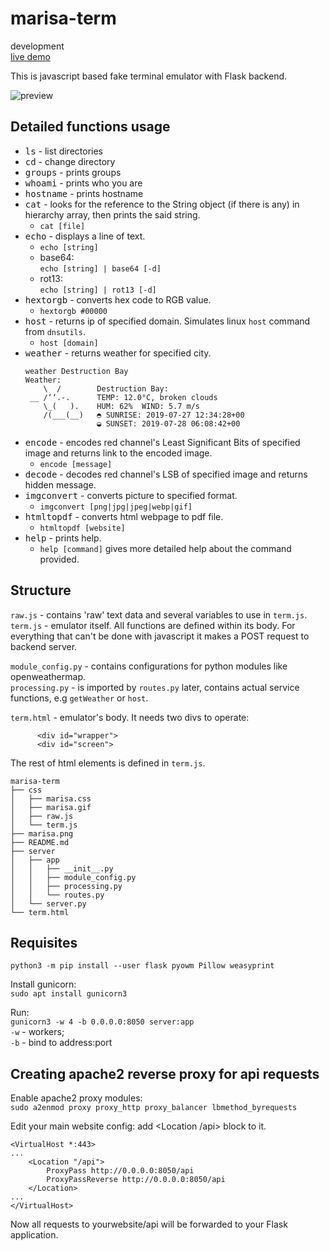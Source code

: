 # marisa-term
development  
[live demo](https://acid.im/)

This is javascript based fake terminal emulator with Flask backend.  

![preview](https://i.imgur.com/2d3LmrZ.jpg)

## Detailed functions usage  
* <kbd>ls</kbd> - list directories
* <kbd>cd</kbd> - change directory
* <kbd>groups</kbd> - prints groups
* <kbd>whoami</kbd> - prints who you are
* <kbd>hostname</kbd> - prints hostname  
* <kbd>cat</kbd> - looks for the reference to the String object (if there is any) in hierarchy array, then prints the said string.
  * `cat [file]`
* <kbd>echo</kbd> - displays a line of text.
  * `echo [string]`
  * base64:  
    `echo [string] | base64 [-d]`
  * rot13:  
    `echo [string] | rot13 [-d]`
* <kbd>hextorgb</kbd> - converts hex code to RGB value.
  * `hextorgb #00000`
* <kbd>host</kbd> - returns ip of specified domain. Simulates linux `host` command from `dnsutils`.
  * `host [domain]`
* <kbd>weather</kbd> - returns weather for specified city.
  ```
  weather Destruction Bay
  Weather:
      \  /        Destruction Bay:
   __ /‘‘.-.      TEMP: 12.0°C, broken clouds
      \_(   ).    HUM: 62%  WIND: 5.7 m/s
      /(___(__)   ◓ SUNRISE: 2019-07-27 12:34:28+00
                  ◒ SUNSET: 2019-07-28 06:08:42+00
  ```
* <kbd>encode</kbd> - encodes red channel's Least Significant Bits of specified image and returns link to the encoded image.
  * `encode [message]`
* <kbd>decode</kbd> - decodes red channel's LSB of specified image and returns hidden message.
* <kbd>imgconvert</kbd> - converts picture to specified format.
  * `imgconvert [png|jpg|jpeg|webp|gif]`
* <kbd>htmltopdf</kbd> - converts html webpage to pdf file.
  * `htmltopdf [website]`
* <kbd>help</kbd> - prints help. 
  * `help [command]` gives more detailed help about the command provided.  

## Structure  
`raw.js` - contains 'raw' text data and several variables to use in `term.js`.  
`term.js` - emulator itself. All functions are defined within its body. For everything that can't be done with javascript it makes a POST request to backend server.  

`module_config.py` - contains configurations for python modules like openweathermap.  
`processing.py` - is imported by `routes.py` later, contains actual service functions, e.g `getWeather` or `host`.  

`term.html` - emulator's body. It needs two divs to operate:  
```
      <div id="wrapper">
      <div id="screen">
```  
The rest of html elements is defined in `term.js`.  

```
marisa-term
├── css
│   ├── marisa.css
│   ├── marisa.gif
│   ├── raw.js
│   └── term.js
├── marisa.png
├── README.md
├── server
│   ├── app
│   │   ├── __init__.py
│   │   ├── module_config.py
│   │   ├── processing.py
│   │   └── routes.py
│   └── server.py
└── term.html
```  

## Requisites  
`python3 -m pip install --user flask pyowm Pillow weasyprint`  

Install gunicorn:  
`sudo apt install gunicorn3`  

Run:  
`gunicorn3 -w 4 -b 0.0.0.0:8050 server:app`  
`-w` - workers;  
`-b` - bind to address:port  

## Creating apache2 reverse proxy for api requests  

Enable apache2 proxy modules:  
`sudo a2enmod proxy proxy_http proxy_balancer lbmethod_byrequests`  

Edit your main website config: add <Location /api> block to it.
```
<VirtualHost *:443>
...
    <Location "/api">
        ProxyPass http://0.0.0.0:8050/api
        ProxyPassReverse http://0.0.0.0:8050/api
    </Location>
...
</VirtualHost>
```  
Now all requests to yourwebsite/api will be forwarded to your Flask application.
